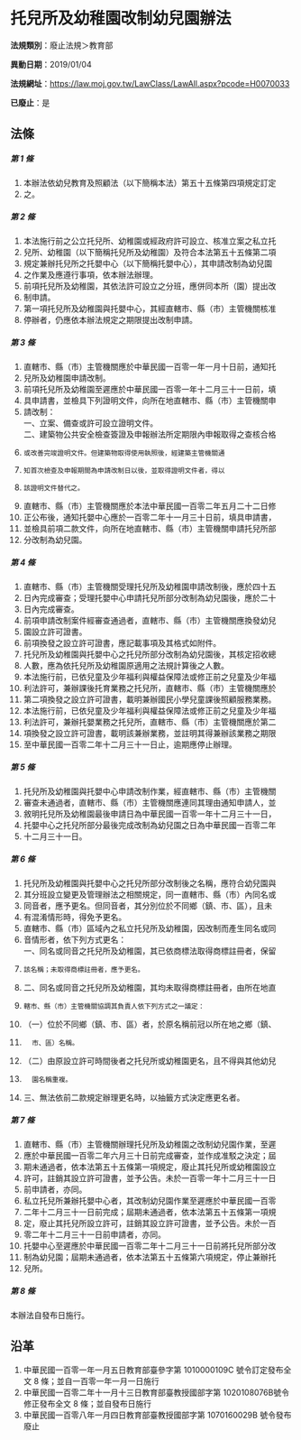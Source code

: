 # 托兒所及幼稚園改制幼兒園辦法

**法規類別**：廢止法規＞教育部

**異動日期**：2019/01/04  

**法規網址**：https://law.moj.gov.tw/LawClass/LawAll.aspx?pcode=H0070033

**已廢止**：是



## 法條
##### 第 1 條
1. 本辦法依幼兒教育及照顧法（以下簡稱本法）第五十五條第四項規定訂定
1. 之。

##### 第 2 條
1. 本法施行前之公立托兒所、幼稚園或經政府許可設立、核准立案之私立托
1. 兒所、幼稚園（以下簡稱托兒所及幼稚園）及符合本法第五十五條第二項
1. 規定兼辦托兒所之托嬰中心（以下簡稱托嬰中心），其申請改制為幼兒園
1. 之作業及應遵行事項，依本辦法辦理。
1. 前項托兒所及幼稚園，其依法許可設立之分班，應併同本所（園）提出改
1. 制申請。
1. 第一項托兒所及幼稚園與托嬰中心，其經直轄市、縣（市）主管機關核准
1. 停辦者，仍應依本辦法規定之期限提出改制申請。

##### 第 3 條
1. 直轄市、縣（市）主管機關應於中華民國一百零一年一月十日前，通知托
1. 兒所及幼稚園申請改制。
1. 前項托兒所及幼稚園至遲應於中華民國一百零一年十二月三十一日前，填
1. 具申請書，並檢具下列證明文件，向所在地直轄市、縣（市）主管機關申
1. 請改制：  
一、立案、備查或許可設立證明文件。  
二、建築物公共安全檢查簽證及申報辦法所定期限內申報取得之查核合格
1.     或改善完竣證明文件。但建築物取得使用執照後，經建築主管機關通
1.     知首次檢查及申報期間為申請改制日以後，並取得證明文件者，得以
1.     該證明文件替代之。
1. 直轄市、縣（市）主管機關應於本法中華民國一百零二年五月二十二日修
1. 正公布後，通知托嬰中心應於一百零二年十一月三十日前，填具申請書，
1. 並檢具前項二款文件，向所在地直轄市、縣（市）主管機關申請托兒所部
1. 分改制為幼兒園。

##### 第 4 條
1. 直轄市、縣（市）主管機關受理托兒所及幼稚園申請改制後，應於四十五
1. 日內完成審查；受理托嬰中心申請托兒所部分改制為幼兒園後，應於二十
1. 日內完成審查。
1. 前項申請改制案件經審查通過者，直轄市、縣（市）主管機關應換發幼兒
1. 園設立許可證書。
1. 前項換發之設立許可證書，應記載事項及其格式如附件。
1. 托兒所及幼稚園與托嬰中心之托兒所部分改制為幼兒園後，其核定招收總
1. 人數，應為依托兒所及幼稚園原適用之法規計算後之人數。
1. 本法施行前，已依兒童及少年福利與權益保障法或修正前之兒童及少年福
1. 利法許可，兼辦課後托育業務之托兒所，直轄市、縣（市）主管機關應於
1. 第二項換發之設立許可證書，載明兼辦國民小學兒童課後照顧服務業務。
1. 本法施行前，已依兒童及少年福利與權益保障法或修正前之兒童及少年福
1. 利法許可，兼辦托嬰業務之托兒所，直轄市、縣（市）主管機關應於第二
1. 項換發之設立許可證書，載明該兼辦業務，並註明其得兼辦該業務之期限
1. 至中華民國一百零二年十二月三十一日止，逾期應停止辦理。

##### 第 5 條
1. 托兒所及幼稚園與托嬰中心申請改制作業，經直轄市、縣（市）主管機關
1. 審查未通過者，直轄市、縣（市）主管機關應連同其理由通知申請人，並
1. 敘明托兒所及幼稚園最後申請日為中華民國一百零一年十二月三十一日，
1. 托嬰中心之托兒所部分最後完成改制為幼兒園之日為中華民國一百零二年
1. 十二月三十一日。

##### 第 6 條
1. 托兒所及幼稚園與托嬰中心之托兒所部分改制後之名稱，應符合幼兒園與
1. 其分班設立變更及管理辦法之相關規定，同一直轄市、縣（市）內同名或
1. 同音者，應予更名。但同音者，其分別位於不同鄉（鎮、市、區），且未
1. 有混淆情形時，得免予更名。
1. 直轄市、縣（市）區域內之私立托兒所及幼稚園，因改制而產生同名或同
1. 音情形者，依下列方式更名：  
一、同名或同音之托兒所及幼稚園，其已依商標法取得商標註冊者，保留
1.     該名稱；未取得商標註冊者，應予更名。
1. 二、同名或同音之托兒所及幼稚園，其均未取得商標註冊者，由所在地直
1.     轄市、縣（市）主管機關協調其負責人依下列方式之一議定：
1. （一）位於不同鄉（鎮、市、區）者，於原名稱前冠以所在地之鄉（鎮、
1.       市、區）名稱。
1. （二）由原設立許可時間後者之托兒所或幼稚園更名，且不得與其他幼兒
1.       園名稱重複。
1. 三、無法依前二款規定辦理更名時，以抽籤方式決定應更名者。

##### 第 7 條
1. 直轄市、縣（市）主管機關辦理托兒所及幼稚園之改制幼兒園作業，至遲
1. 應於中華民國一百零二年六月三十日前完成審查，並作成准駁之決定；屆
1. 期未通過者，依本法第五十五條第一項規定，廢止其托兒所或幼稚園設立
1. 許可，註銷其設立許可證書，並予公告。未於一百零一年十二月三十一日
1. 前申請者，亦同。
1. 私立托兒所兼辦托嬰中心者，其改制幼兒園作業至遲應於中華民國一百零
1. 二年十二月三十一日前完成；屆期未通過者，依本法第五十五條第一項規
1. 定，廢止其托兒所設立許可，註銷其設立許可證書，並予公告。未於一百
1. 零二年十二月三十一日前申請者，亦同。
1. 托嬰中心至遲應於中華民國一百零二年十二月三十一日前將托兒所部分改
1. 制為幼兒園；屆期未通過者，依本法第五十五條第六項規定，停止兼辦托
1. 兒所。

##### 第 8 條
本辦法自發布日施行。

## 沿革
1. 中華民國一百零一年一月五日教育部臺參字第 1010000109C  號令訂定發布全文 8  條；並自一百零一年一月一日施行
1. 中華民國一百零二年十一月十三日教育部臺教授國部字第 1020108076B號令修正發布全文 8  條；並自發布日施行
1. 中華民國一百零八年一月四日教育部臺教授國部字第 1070160029B  號令發布廢止
